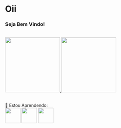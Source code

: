 <h1> Oii </h1>
<h3> Seja Bem Vindo! </h3><br>
          
<div>
<a href="https://github.com/Sofias2">
<img height="180px" src="https://github-readme-stats-sigma-five.vercel.app/api/top-langs/?username=Sofias2&layout=compact&langs_count=7&theme=dracula"/> 
<img height="180em" src="https://github-readme-stats-sigma-five.vercel.app/api?username=Sofias2&show_icons=true&theme=dracula&include_all_commits=true&count_private=true"/>
</a>
 </div> <br>
          
📖 Estou Aprendendo:<br>
<img width=50px; src="https://cdn.jsdelivr.net/gh/devicons/devicon/icons/javascript/javascript-original.svg" />
<img width=50px; src="https://cdn.jsdelivr.net/gh/devicons/devicon/icons/php/php-original.svg" />
<img width=50px; src="https://cdn.jsdelivr.net/gh/devicons/devicon/icons/react/react-original-wordmark.svg" />
          
